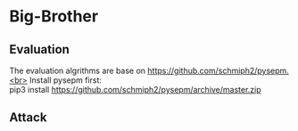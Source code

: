 # Big-Brother


## Evaluation
The evaluation algrithms are base on https://github.com/schmiph2/pysepm.<br>
Install pysepm first:<br>
pip3 install https://github.com/schmiph2/pysepm/archive/master.zip

## Attack
